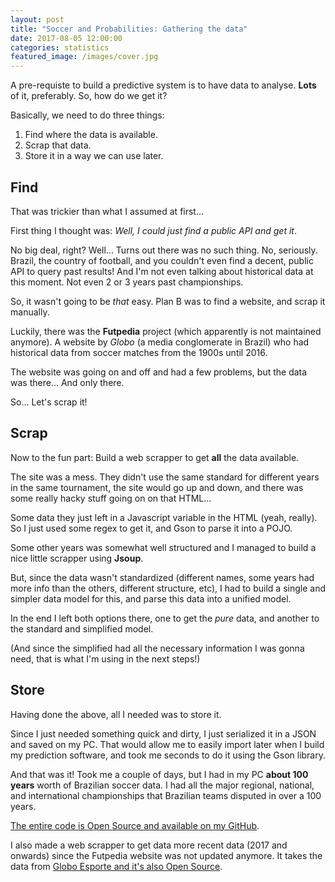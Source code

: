 ```yaml
---
layout: post
title: "Soccer and Probabilities: Gathering the data"
date: 2017-08-05 12:00:00
categories: statistics
featured_image: /images/cover.jpg
---
```


A pre-requiste to build a predictive system is to have data to analyse. **Lots** of it, preferably. So, how do we get it?

Basically, we need to do three things: 
1. Find where the data is available.
2. Scrap that data.
3. Store it in a way we can use later.

## Find

That was trickier than what I assumed at first...

First thing I thought was: *Well, I could just find a public API and get it*.

No big deal, right? Well... Turns out there was no such thing. No, seriously. Brazil, the country of football, and you couldn't even find a decent, public API to query past results! And I'm not even talking about historical data at this moment. Not even 2 or 3 years past championships.

So, it wasn't going to be *that* easy. Plan B was to find a website, and scrap it manually.

Luckily, there was the **Futpedia** project (which apparently is not maintained anymore). A website by *Globo* (a media conglomerate in Brazil) who had historical data from soccer matches from the 1900s until 2016.

The website was going on and off and had a few problems, but the data was there... And only there.

So... Let's scrap it!


## Scrap

Now to the fun part: Build a web scrapper to get **all** the data available.

The site was a mess. They didn't use the same standard for different years in the same tournament, the site would go up and down, and there was some really hacky stuff going on on that HTML...

Some data they just left in a Javascript variable in the HTML (yeah, really). So I just used some regex to get it, and Gson to parse it into a POJO.

Some other years was somewhat well structured and I managed to build a nice little scrapper using **Jsoup**.

But, since the data wasn't standardized (different names, some years had more info than the others, different structure, etc), I had to build a single and simpler data model for this, and parse this data into a unified model.

In the end I left both options there, one to get the *pure* data, and another to the standard and simplified model.

(And since the simplified had all the necessary information I was gonna need, that is what I'm using in the next steps!)


## Store

Having done the above, all I needed was to store it.

Since I just needed something quick and dirty, I just serialized it in a JSON and saved on my PC. That would allow me to easily import later when I build my prediction software, and took me seconds to do it using the Gson library.

And that was it! Took me a couple of days, but I had in my PC **about 100 years** worth of Brazilian soccer data. I had all the major regional, national, and international championships that Brazilian teams disputed in over a 100 years.

[The entire code is Open Source and available on my GitHub](https://github.com/Victor-DS/Futpedia-Scrapper).

I also made a web scrapper to get data more recent data (2017 and onwards) since the Futpedia website was not updated anymore. It takes the data from [Globo Esporte and it's also Open Source](https://github.com/Victor-DS/GloboEsporte-Scrapper).
